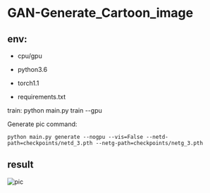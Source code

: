 
GAN-Generate_Cartoon_image
=

env:
-
* cpu/gpu

* python3.6

* torch1.1

* requirements.txt

train:
    python main.py train --gpu 

Generate pic command:

    python main.py generate --nogpu --vis=False --netd-path=checkpoints/netd_3.pth --netg-path=checkpoints/netg_3.pth 
    
result
-
![pic]()